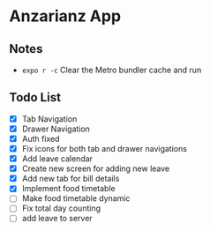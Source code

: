 # Anzarianz App

## Notes
- `expo r -c` Clear the Metro bundler cache and run

## Todo List
- [x] Tab Navigation
- [x] Drawer Navigation
- [x] Auth fixed
- [x] Fix icons for both tab and drawer navigations
- [x] Add leave calendar
- [x] Create new screen for adding new leave
- [x] Add new tab for bill details
- [x] Implement food timetable
- [ ] Make food timetable dynamic
- [ ] Fix total day counting
- [ ] add leave to server